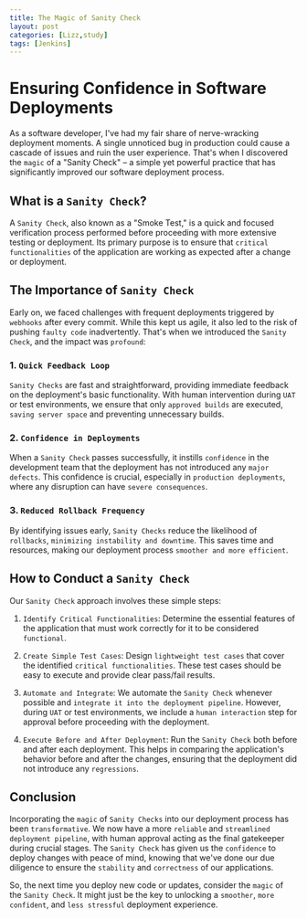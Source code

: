 ```yaml
---
title: The Magic of Sanity Check
layout: post
categories: [Lizz,study]
tags: [Jenkins]
---
```


# Ensuring Confidence in Software Deployments

As a software developer, I've had my fair share of nerve-wracking deployment moments. A single unnoticed bug in production could cause a cascade of issues and ruin the user experience. That's when I discovered the `magic` of a "Sanity Check" – a simple yet powerful practice that has significantly improved our software deployment process.

## What is a `Sanity Check`?

A `Sanity Check`, also known as a "Smoke Test," is a quick and focused verification process performed before proceeding with more extensive testing or deployment. Its primary purpose is to ensure that `critical functionalities` of the application are working as expected after a change or deployment.

## The Importance of `Sanity Check`

Early on, we faced challenges with frequent deployments triggered by `webhooks` after every commit. While this kept us agile, it also led to the risk of pushing `faulty code` inadvertently. That's when we introduced the `Sanity Check`, and the impact was `profound`:

### 1. `Quick Feedback Loop`

`Sanity Checks` are fast and straightforward, providing immediate feedback on the deployment's basic functionality. With human intervention during `UAT` or test environments, we ensure that only `approved builds` are executed, `saving server space` and preventing unnecessary builds.

### 2. `Confidence in Deployments`

When a `Sanity Check` passes successfully, it instills `confidence` in the development team that the deployment has not introduced any `major defects`. This confidence is crucial, especially in `production deployments`, where any disruption can have `severe consequences`.

### 3. `Reduced Rollback Frequency`

By identifying issues early, `Sanity Checks` reduce the likelihood of `rollbacks`, `minimizing instability and downtime`. This saves time and resources, making our deployment process `smoother and more efficient`.

## How to Conduct a `Sanity Check`

Our `Sanity Check` approach involves these simple steps:

1. `Identify Critical Functionalities`: Determine the essential features of the application that must work correctly for it to be considered `functional`.

2. `Create Simple Test Cases`: Design `lightweight test cases` that cover the identified `critical functionalities`. These test cases should be easy to execute and provide clear pass/fail results.

3. `Automate and Integrate`: We automate the `Sanity Check` whenever possible and `integrate it into the deployment pipeline`. However, during `UAT` or test environments, we include a `human interaction` step for approval before proceeding with the deployment.

4. `Execute Before and After Deployment`: Run the `Sanity Check` both before and after each deployment. This helps in comparing the application's behavior before and after the changes, ensuring that the deployment did not introduce any `regressions`.

## Conclusion

Incorporating the `magic` of `Sanity Checks` into our deployment process has been `transformative`. We now have a more `reliable` and `streamlined deployment pipeline`, with human approval acting as the final gatekeeper during crucial stages. The `Sanity Check` has given us the `confidence` to deploy changes with peace of mind, knowing that we've done our due diligence to ensure the `stability` and `correctness` of our applications.

So, the next time you deploy new code or updates, consider the `magic` of the `Sanity Check`. It might just be the key to unlocking a `smoother`, `more confident`, and `less stressful` deployment experience.